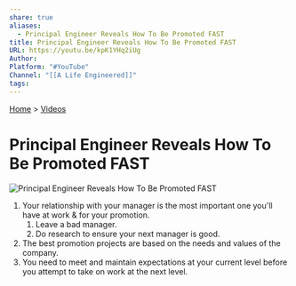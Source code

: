 ```yaml
---
share: true
aliases:
  - Principal Engineer Reveals How To Be Promoted FAST
title: Principal Engineer Reveals How To Be Promoted FAST
URL: https://youtu.be/kpK1YHq2iUg
Author: 
Platform: "#YouTube"
Channel: "[[A Life Engineered]]"
tags: 
---
```

[Home](../index.md) > [Videos](./index.md)  
# Principal Engineer Reveals How To Be Promoted FAST  
![Principal Engineer Reveals How To Be Promoted FAST](https://youtu.be/kpK1YHq2iUg)  
1. Your relationship with your manager is the most important one you'll have at work & for your promotion.  
    1. Leave a bad manager.  
    2. Do research to ensure your next manager is good.  
2. The best promotion projects are based on the needs and values of the company.  
3. You need to meet and maintain expectations at your current level before you attempt to take on work at the next level.  
